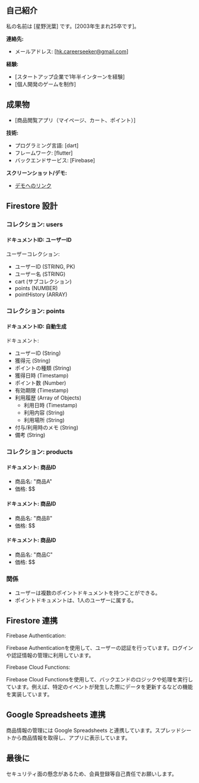 ## 自己紹介

私の名前は [星野洸葉] です。[2003年生まれ25卒です]。

**連絡先:**

* メールアドレス: [hk.careerseeker@gmail.com]

**経験:**

* [スタートアップ企業で1年半インターンを経験]
* [個人開発のゲームを制作]

## 成果物

* [商品閲覧アプリ（マイページ、カート、ポイント）]

**技術:**

* プログラミング言語: [dart]
* フレームワーク: [flutter]
* バックエンドサービス: [Firebase]


**スクリーンショット/デモ:**

* [デモへのリンク](https://portfolio-38486.web.app/)

## Firestore 設計

### コレクション: users

#### ドキュメントID: ユーザーID

ユーザーコレクション:
  - ユーザーID (STRING, PK)
  - ユーザー名 (STRING)
  - cart (サブコレクション)
  - points (NUMBER)
  - pointHistory (ARRAY<STRING>)

### コレクション: points

#### ドキュメントID: 自動生成

ドキュメント:
  - ユーザーID (String)
  - 獲得元 (String)
  - ポイントの種類 (String)
  - 獲得日時 (Timestamp)
  - ポイント数 (Number)
  - 有効期限 (Timestamp)
  - 利用履歴 (Array of Objects)
    - 利用日時 (Timestamp)
    - 利用内容 (String)
    - 利用場所 (String)
  - 付与/利用時のメモ (String)
  - 備考 (String)

### コレクション: products

#### ドキュメント: 商品ID

- 商品名: "商品A"
- 価格: $$

#### ドキュメント: 商品ID

- 商品名: "商品B"
- 価格: $$

#### ドキュメント: 商品ID

- 商品名: "商品C"
- 価格: $$

### 関係

- ユーザーは複数のポイントドキュメントを持つことができる。
- ポイントドキュメントは、1人のユーザーに属する。

## Firestore 連携

Firebase Authentication:

Firebase Authenticationを使用して、ユーザーの認証を行っています。ログインや認証情報の管理に利用しています。

Firebase Cloud Functions:

Firebase Cloud Functionsを使用して、バックエンドのロジックや処理を実行しています。例えば、特定のイベントが発生した際にデータを更新するなどの機能を実装しています。

## Google Spreadsheets 連携

商品情報の管理には Google Spreadsheets と連携しています。スプレッドシートから商品情報を取得し、アプリに表示しています。

## 最後に

セキュリティ面の懸念があるため、会員登録等自己責任でお願いします。